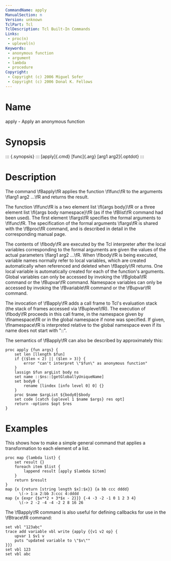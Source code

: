 ```yaml
---
CommandName: apply
ManualSection: n
Version: unknown
TclPart: Tcl
TclDescription: Tcl Built-In Commands
Links:
 - proc(n)
 - uplevel(n)
Keywords:
 - anonymous function
 - argument
 - lambda
 - procedure
Copyright:
 - Copyright (c) 2006 Miguel Sofer
 - Copyright (c) 2006 Donal K. Fellows
---
```


# Name

apply - Apply an anonymous function

# Synopsis

::: {.synopsis} :::
[apply]{.cmd} [func]{.arg} [arg1 arg2]{.optdot}
:::

# Description

The command \fBapply\fR applies the function \fIfunc\fR to the arguments \fIarg1 arg2 ...\fR and returns the result.

The function \fIfunc\fR is a two element list \fI{args body}\fR or a three element list \fI{args body namespace}\fR (as if the \fBlist\fR command had been used). The first element \fIargs\fR specifies the formal arguments to \fIfunc\fR. The specification of the formal arguments \fIargs\fR is shared with the \fBproc\fR command, and is described in detail in the corresponding manual page.

The contents of \fIbody\fR are executed by the Tcl interpreter after the local variables corresponding to the formal arguments are given the values of the actual parameters \fIarg1 arg2 ...\fR. When \fIbody\fR is being executed, variable names normally refer to local variables, which are created automatically when referenced and deleted when \fBapply\fR returns.  One local variable is automatically created for each of the function's arguments. Global variables can only be accessed by invoking the \fBglobal\fR command or the \fBupvar\fR command. Namespace variables can only be accessed by invoking the \fBvariable\fR command or the \fBupvar\fR command.

The invocation of \fBapply\fR adds a call frame to Tcl's evaluation stack (the stack of frames accessed via \fBuplevel\fR). The execution of \fIbody\fR proceeds in this call frame, in the namespace given by \fInamespace\fR or in the global namespace if none was specified. If given, \fInamespace\fR is interpreted relative to the global namespace even if its name does not start with "::".

The semantics of \fBapply\fR can also be described by approximately this:

```
proc apply {fun args} {
    set len [llength $fun]
    if {($len < 2) || ($len > 3)} {
        error "can't interpret \"$fun\" as anonymous function"
    }
    lassign $fun argList body ns
    set name ::$ns::[getGloballyUniqueName]
    set body0 {
        rename [lindex [info level 0] 0] {}
    }
    proc $name $argList ${body0}$body
    set code [catch {uplevel 1 $name $args} res opt]
    return -options $opt $res
}
```

# Examples

This shows how to make a simple general command that applies a transformation to each element of a list.

```
proc map {lambda list} {
    set result {}
    foreach item $list {
        lappend result [apply $lambda $item]
    }
    return $result
}
map {x {return [string length $x]:$x}} {a bb ccc dddd}
      \(-> 1:a 2:bb 3:ccc 4:dddd
map {x {expr {$x**2 + 3*$x - 2}}} {-4 -3 -2 -1 0 1 2 3 4}
      \(-> 2 -2 -4 -4 -2 2 8 16 26
```

The \fBapply\fR command is also useful for defining callbacks for use in the \fBtrace\fR command:

```
set vbl "123abc"
trace add variable vbl write {apply {{v1 v2 op} {
    upvar 1 $v1 v
    puts "updated variable to \"$v\""
}}}
set vbl 123
set vbl abc
```

